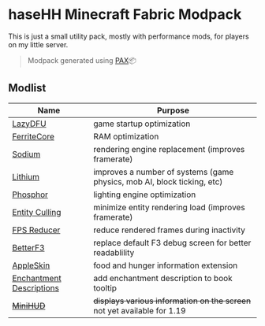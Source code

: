 # haseHH Minecraft Fabric Modpack

This is just a small utility pack, mostly with performance mods, for players on my little server.

> Modpack generated using [PAX](https://github.com/froehlichA/pax)📦

## Modlist

| Name                                                                                              | Purpose                                                                   |
| ------------------------------------------------------------------------------------------------- | ------------------------------------------------------------------------- |
| [LazyDFU](https://www.curseforge.com/minecraft/mc-mods/lazydfu)                                   | game startup optimization                                                 |
| [FerriteCore](https://www.curseforge.com/minecraft/mc-mods/ferritecore-fabric)                    | RAM optimization                                                          |
| [Sodium](https://www.curseforge.com/minecraft/mc-mods/sodium)                                     | rendering engine replacement (improves framerate)                         |
| [Lithium](https://www.curseforge.com/minecraft/mc-mods/lithium)                                   | improves a number of systems (game physics, mob AI, block ticking, etc)   |
| [Phosphor](https://www.curseforge.com/minecraft/mc-mods/phosphor)                                 | lighting engine optimization                                              |
| [Entity Culling](https://www.curseforge.com/minecraft/mc-mods/entityculling)                      | minimize entity rendering load (improves framerate)                       |
| [FPS Reducer](https://www.curseforge.com/minecraft/mc-mods/fps-reducer)                           | reduce rendered frames during inactivity                                  |
| [BetterF3](https://www.curseforge.com/minecraft/mc-mods/betterf3)                                 | replace default F3 debug screen for better readablility                   |
| [AppleSkin](https://www.curseforge.com/minecraft/mc-mods/appleskin)                               | food and hunger information extension                                     |
| [Enchantment Descriptions](https://www.curseforge.com/minecraft/mc-mods/enchantment-descriptions) | add enchantment description to book tooltip                               |
| ~~[MiniHUD](https://www.curseforge.com/minecraft/mc-mods/minihud)~~                               | ~~displays various information on the screen~~ not yet available for 1.19 |
